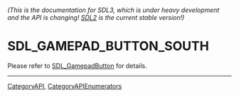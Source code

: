 ###### (This is the documentation for SDL3, which is under heavy development and the API is changing! [SDL2](https://wiki.libsdl.org/SDL2/) is the current stable version!)
# SDL_GAMEPAD_BUTTON_SOUTH

Please refer to [SDL_GamepadButton](SDL_GamepadButton) for details.

----
[CategoryAPI](CategoryAPI), [CategoryAPIEnumerators](CategoryAPIEnumerators)

